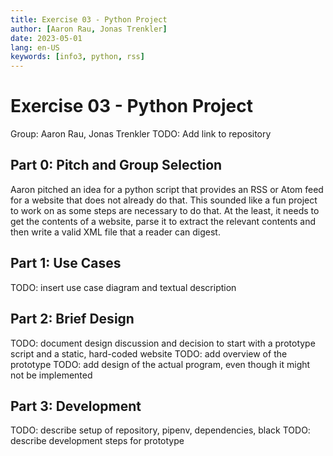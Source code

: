 ```yaml
---
title: Exercise 03 - Python Project
author: [Aaron Rau, Jonas Trenkler]
date: 2023-05-01
lang: en-US
keywords: [info3, python, rss]
---
```


# Exercise 03 - Python Project

Group: Aaron Rau, Jonas Trenkler
TODO: Add link to repository

## Part 0: Pitch and Group Selection

Aaron pitched an idea for a python script that provides an RSS or Atom feed for a website that does not already do that.
This sounded like a fun project to work on as some steps are necessary to do that.
At the least, it needs to get the contents of a website, parse it to extract the relevant contents and then write a valid XML file that a reader can digest.

## Part 1: Use Cases

TODO: insert use case diagram and textual description

## Part 2: Brief Design

TODO: document design discussion and decision to start with a prototype script and a static, hard-coded website
TODO: add overview of the prototype
TODO: add design of the actual program, even though it might not be implemented

## Part 3: Development

TODO: describe setup of repository, pipenv, dependencies, black
TODO: describe development steps for prototype
